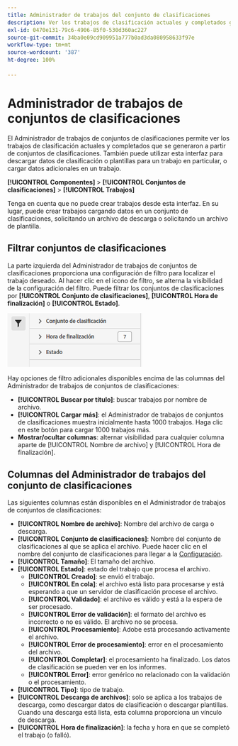 ```yaml
---
title: Administrador de trabajos del conjunto de clasificaciones
description: Ver los trabajos de clasificación actuales y completados generados a partir de los conjuntos de clasificaciones.
exl-id: 0470e131-79c6-4906-85f0-530d360ac227
source-git-commit: 34ba0e09cd909951a777b0ad3da080958633f97e
workflow-type: tm+mt
source-wordcount: '387'
ht-degree: 100%

---
```


# Administrador de trabajos de conjuntos de clasificaciones

El Administrador de trabajos de conjuntos de clasificaciones permite ver los trabajos de clasificación actuales y completados que se generaron a partir de conjuntos de clasificaciones. También puede utilizar esta interfaz para descargar datos de clasificación o plantillas para un trabajo en particular, o cargar datos adicionales en un trabajo.

**[!UICONTROL Componentes]** > **[!UICONTROL Conjuntos de clasificaciones]** > **[!UICONTROL Trabajos]**

Tenga en cuenta que no puede crear trabajos desde esta interfaz. En su lugar, puede crear trabajos cargando datos en un conjunto de clasificaciones, solicitando un archivo de descarga o solicitando un archivo de plantilla.

## Filtrar conjuntos de clasificaciones

La parte izquierda del Administrador de trabajos de conjuntos de clasificaciones proporciona una configuración de filtro para localizar el trabajo deseado. Al hacer clic en el icono de filtro, se alterna la visibilidad de la configuración del filtro. Puede filtrar los conjuntos de clasificaciones por **[!UICONTROL Conjunto de clasificaciones]**, **[!UICONTROL Hora de finalización]** o **[!UICONTROL Estado]**.

![Filtros de trabajo de conjunto de clasificaciones](../assets/classification-set-job-filters.png)

Hay opciones de filtro adicionales disponibles encima de las columnas del Administrador de trabajos de conjuntos de clasificaciones:

* **[!UICONTROL Buscar por título]**: buscar trabajos por nombre de archivo.
* **[!UICONTROL Cargar más]**: el Administrador de trabajos de conjuntos de clasificaciones muestra inicialmente hasta 1000 trabajos. Haga clic en este botón para cargar 1000 trabajos más.
* **Mostrar/ocultar columnas**: alternar visibilidad para cualquier columna aparte de [!UICONTROL Nombre de archivo] y [!UICONTROL Hora de finalización].

## Columnas del Administrador de trabajos del conjunto de clasificaciones

Las siguientes columnas están disponibles en el Administrador de trabajos de conjuntos de clasificaciones:

* **[!UICONTROL Nombre de archivo]**: Nombre del archivo de carga o descarga.
* **[!UICONTROL Conjunto de clasificaciones]**: Nombre del conjunto de clasificaciones al que se aplica el archivo. Puede hacer clic en el nombre del conjunto de clasificaciones para llegar a la [Configuración](settings.md).
* **[!UICONTROL Tamaño]**: El tamaño del archivo.
* **[!UICONTROL Estado]**: estado del trabajo que procesa el archivo.
   * **[!UICONTROL Creado]**: se envió el trabajo.
   * **[!UICONTROL En cola]**: el archivo está listo para procesarse y está esperando a que un servidor de clasificación procese el archivo.
   * **[!UICONTROL Validado]**: el archivo es válido y está a la espera de ser procesado.
   * **[!UICONTROL Error de validación]**: el formato del archivo es incorrecto o no es válido. El archivo no se procesa.
   * **[!UICONTROL Procesamiento]**: Adobe está procesando activamente el archivo.
   * **[!UICONTROL Error de procesamiento]**: error en el procesamiento del archivo.
   * **[!UICONTROL Completar]**: el procesamiento ha finalizado. Los datos de clasificación se pueden ver en los informes.
   * **[!UICONTROL Error]**: error genérico no relacionado con la validación o el procesamiento.
* **[!UICONTROL Tipo]**: tipo de trabajo.
* **[!UICONTROL Descarga de archivos]**: solo se aplica a los trabajos de descarga, como descargar datos de clasificación o descargar plantillas. Cuando una descarga está lista, esta columna proporciona un vínculo de descarga.
* **[!UICONTROL Hora de finalización]**: la fecha y hora en que se completó el trabajo (o falló).
